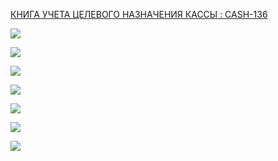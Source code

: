 [КНИГА УЧЕТА ЦЕЛЕВОГО НАЗНАЧЕНИЯ КАССЫ : CASH-136](https://yt.surgutneftegas.ru:4443/issue/CASH-136)

![](msedge_ag5gHk9E9w.png)


![](eXpress_ytdOOJAKIn.png)

![](eXpress_W15s9DlZHI.png)

![](eXpress_ScD4pFIvIk.png)

![](Pasted%20image%2020250714140546.png)

![](Pasted%20image%2020250725120410.png)

![](Pasted%20image%2020250925093022.png)







